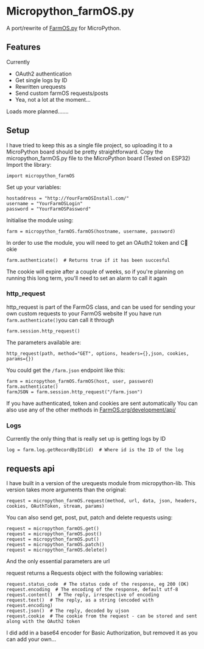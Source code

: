 # Micropython_farmOS.py
A port/rewrite of [FarmOS.py](https://github.com/farmOS/farmOS.py) for MicroPython.
## Features
Currently

 - OAuth2 authentication
 - Get single logs by ID
 - Rewritten urequests
 - Send custom farmOS requests/posts
 - Yea, not a lot at the moment...

Loads more planned.......

## Setup
I have tried to keep this as a single file project, so uploading it to a MicroPython board should be pretty straightforward.
Copy the micropython_farmOS.py file to the MicroPython board (Tested on ESP32)
Import the library:

    import micropython_farmOS

Set up your variables:

    hostaddress = "http://YourFarmOSInstall.com/"
    username = "YourFarmOSLogin"
    password = "YourFarmOSPassword"

Initialise the module using:

    farm = micropython_farmOS.farmOS(hostname, username, password)

In order to use the module, you will need to get an OAuth2 token and  C🍪okie

    farm.authenticate()  # Returns true if it has been succesful

The cookie will expire after a couple of weeks, so if you're planning on running this long term, you'll need to set an alarm to call it again

### http_request
http_request is part of the FarmOS class, and can be used for sending your own custom requests to your FarmOS website
If you have run `farm.authenticate()`you can call it through

    farm.session.http_request()
The parameters available are:

    http_request(path, method="GET", options, headers={},json, cookies, params={})
You could get the `/farm.json` endpoint like this:

    farm = micropython_farmOS.farmOS(host, user, password)
    farm.authenticate()
    farmJSON = farm.session.http_request("/farm.json")
If you have authenticated, token and cookies are sent automatically
You can also use any of the other methods in [FarmOS.org/development/api/](https://farmos.org/development/api/)

### Logs
Currently the only thing that is really set up is getting logs by ID

    log = farm.log.getRecordByID(id)  # Where id is the ID of the log


## requests api
I have built in a version of the urequests module from micropython-lib. This version takes more arguments than the original:

    request = micropython_farmOS.request(method, url, data, json, headers, cookies, OAuthToken, stream, params)

You can also send get, post, put, patch and delete requests using:

    request = micropython_farmOS.get()
    request = micropython_farmOS.post()
    request = micropython_farmOS.put()
    request = micropython_farmOS.patch()
    request = micropython_farmOS.delete()

And the only essential parameters are url

request returns a Requests object with the following variables:

    request.status_code  # The status code of the response, eg 200 (OK)
    request.encoding  # The encoding of the response, default utf-8
    request.content()  # The reply, irrespective of encoding
    request.text()  # The reply, as a string (encoded with request.encoding)
    request.json()  # The reply, decoded by ujson
    request.cookie  # The cookie from the request - can be stored and sent along with the OAuth2 token

I did add in a base64 encoder for Basic Authorization, but removed it as you can add your own...
